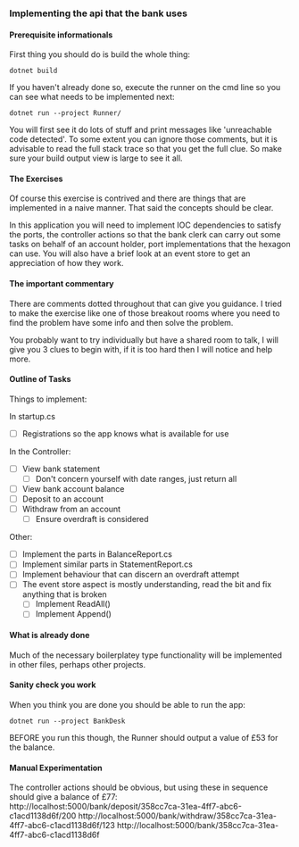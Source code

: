 ### Implementing the api that the bank uses

#### Prerequisite informationals
First thing you should do is build the whole thing:

`dotnet build`

If you haven't already done so, execute the runner on the cmd line so you can see what needs to be implemented next:

`dotnet run --project Runner/`

You will first see it do lots of stuff and print messages like 'unreachable code detected'. To some extent you can ignore those comments, but it is advisable to read the full stack trace so that you get the full clue. So make sure your build output view is large to see it all.

#### The Exercises
Of course this exercise is contrived and there are things that are implemented in a naive manner. That said the concepts should be clear.

In this application you will need to implement IOC dependencies to satisfy the ports, the controller actions so that the bank clerk can carry out some tasks on behalf of an account holder, port implementations that the hexagon can use. You will also have a brief look at an event store to get an appreciation of how they work.

#### The important commentary
There are comments dotted throughout that can give you guidance. I tried to make the exercise like one of those breakout rooms where you need to find the problem have some info and then solve the problem.

You probably want to try individually but have a shared room to talk, I will give you 3 clues to begin with, if it is too hard then I will notice and help more.

#### Outline of Tasks
Things to implement:

 In startup.cs
 - [ ] Registrations so the app knows what is available for use

 In the Controller:
 - [ ] View bank statement
   - [ ] Don't concern yourself with date ranges, just return all
 - [ ] View bank account balance
 - [ ] Deposit to an account
 - [ ] Withdraw from an account
   - [ ] Ensure overdraft is considered

Other:
- [ ] Implement the parts in BalanceReport.cs
- [ ] Implement similar parts in StatementReport.cs
- [ ] Implement behaviour that can discern an overdraft attempt
- [ ] The event store aspect is mostly understanding, read the bit and fix anything that is broken
  - [ ] Implement ReadAll()
  - [ ] Implement Append()
  
 #### What is already done 
 Much of the necessary boilerplatey type functionality will be implemented in other files, perhaps other projects.
 
 #### Sanity check you work
 
 When you think you are done you should be able to run the app:
 
 `dotnet run --project BankDesk`
 
BEFORE you run this though, the Runner should output a value of £53 for the balance.
 
 #### Manual Experimentation
 The controller actions should be obvious, but using these in sequence should give a balance of £77:
 http://localhost:5000/bank/deposit/358cc7ca-31ea-4ff7-abc6-c1acd1138d6f/200
 http://localhost:5000/bank/withdraw/358cc7ca-31ea-4ff7-abc6-c1acd1138d6f/123
 http://localhost:5000/bank/358cc7ca-31ea-4ff7-abc6-c1acd1138d6f